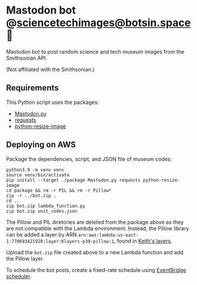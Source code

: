 # Mastodon bot @sciencetechimages@botsin.space 🤖

Mastodon bot to post random science and tech museum images from the Smithsonian API.

(Not affiliated with the Smithsonian.)

## Requirements

 This Python script uses the packages:
  - [Mastodon.py](https://mastodonpy.readthedocs.io/en/stable/index.html)
  - [requests](https://requests.readthedocs.io/en/latest/)
  - [python-resize-image](https://github.com/VingtCinq/python-resize-image)


## Deploying on AWS

Package the dependencies, script, and JSON file of museum codes:
```
python3.9 -m venv venv
source venv/bin/activate
pip install --target ./package Mastodon.py requests python-resize-image
cd package && rm -r PIL && rm -r Pillow*
zip -r ../bot.zip .
cd ..
zip bot.zip lambda_function.py
zip bot.zip unit_codes.json
```

The Pillow and PIL diretories are deleted from the package above as they are not compatible with the Lambda environment. Instead, the Pillow library can be added a layer by ARN `arn:aws:lambda:us-east-1:770693421928:layer:Klayers-p39-pillow:1`, found in [Keith's layers](https://github.com/keithrozario/Klayers/).

Upload the `bot.zip` file created above to a new Lambda function and add the Pillow layer.

To schedule the bot posts, create a fixed-rate schedule using [EventBridge scheduler](https://docs.aws.amazon.com/eventbridge/latest/userguide/eb-run-lambda-schedule.html).
